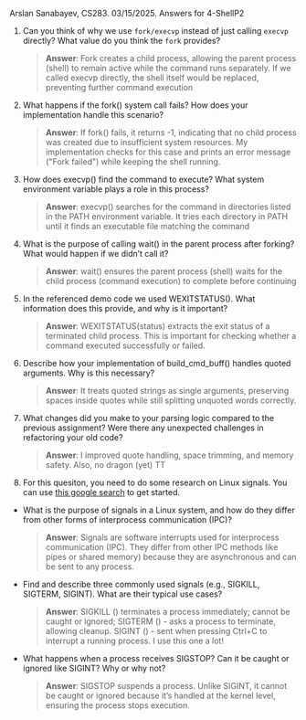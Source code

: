 Arslan Sanabayev, CS283. 03/15/2025. Answers for 4-ShellP2

1. Can you think of why we use `fork/execvp` instead of just calling `execvp` directly? What value do you think the `fork` provides?

    > **Answer**:  Fork creates a child process, allowing the parent process (shell) to remain active while the command runs separately. If we called execvp directly, the shell itself would be replaced, preventing further command execution

2. What happens if the fork() system call fails? How does your implementation handle this scenario?

    > **Answer**:  If fork() fails, it returns -1, indicating that no child process was created due to insufficient system resources. My implementation checks for this case and prints an error message ("Fork failed") while keeping the shell running.

3. How does execvp() find the command to execute? What system environment variable plays a role in this process?

    > **Answer**:  execvp() searches for the command in directories listed in the PATH environment variable. It tries each directory in PATH until it finds an executable file matching the command

4. What is the purpose of calling wait() in the parent process after forking? What would happen if we didn’t call it?

    > **Answer**:  wait() ensures the parent process (shell) waits for the child process (command execution) to complete before continuing

5. In the referenced demo code we used WEXITSTATUS(). What information does this provide, and why is it important?

    > **Answer**:  WEXITSTATUS(status) extracts the exit status of a terminated child process. This is important for checking whether a command executed successfully or failed.
    
6. Describe how your implementation of build_cmd_buff() handles quoted arguments. Why is this necessary?

    > **Answer**:  It treats quoted strings as single arguments, preserving spaces inside quotes while still splitting unquoted words correctly.


7. What changes did you make to your parsing logic compared to the previous assignment? Were there any unexpected challenges in refactoring your old code?

    > **Answer**:  I improved quote handling, space trimming, and memory safety. Also, no dragon (yet) TT

8. For this quesiton, you need to do some research on Linux signals. You can use [this google search](https://www.google.com/search?q=Linux+signals+overview+site%3Aman7.org+OR+site%3Alinux.die.net+OR+site%3Atldp.org&oq=Linux+signals+overview+site%3Aman7.org+OR+site%3Alinux.die.net+OR+site%3Atldp.org&gs_lcrp=EgZjaHJvbWUyBggAEEUYOdIBBzc2MGowajeoAgCwAgA&sourceid=chrome&ie=UTF-8) to get started.

- What is the purpose of signals in a Linux system, and how do they differ from other forms of interprocess communication (IPC)?

    > **Answer**:  Signals are software interrupts used for interprocess communication (IPC). They differ from other IPC methods like pipes or shared memory) because they are asynchronous and can be sent to any process.

- Find and describe three commonly used signals (e.g., SIGKILL, SIGTERM, SIGINT). What are their typical use cases?

    > **Answer**:  SIGKILL () terminates a process immediately; cannot be caught or ignored; SIGTERM () - asks a process to terminate, allowing cleanup. SIGINT () - sent when pressing Ctrl+C to interrupt a running process. I use this one a lot!

- What happens when a process receives SIGSTOP? Can it be caught or ignored like SIGINT? Why or why not?

    > **Answer**:  SIGSTOP suspends a process. Unlike SIGINT, it cannot be caught or ignored because it’s handled at the kernel level, ensuring the process stops execution.
